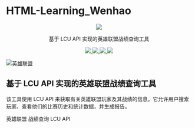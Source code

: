 # HTML-Learning_Wenhao

<p align='center'>
  <img src="https://github.com/Zzaphkiel/Seraphine/assets/60383222/78c14456-8f8e-4137-a6bc-20896c382c1a">
</p>

<p align='center'>
  基于 LCU API 实现的英雄联盟战绩查询工具
</p>

<p align='center'>
  <a href="https://github.com/Zzaphkiel/Seraphine/blob/main/LICENSE">
    <img src="https://img.shields.io/github/license/Zzaphkiel/Seraphine?style=flat&label=License">
  </a>
  <a href="https://github.com/Zzaphkiel/Seraphine/forks">
    <img src="https://img.shields.io/github/forks/Zzaphkiel/Seraphine?style=flat&label=Forks">
  </a>
  <a href="https://github.com/Zzaphkiel/Seraphine/stargazers">
    <img src="https://img.shields.io/github/stars/Zzaphkiel/Seraphine?style=flat&label=Stars">
  </a>
  <a href="https://github.com/Zzaphkiel/Seraphine/releases">
    <img src="https://img.shields.io/github/downloads/Zzaphkiel/Seraphine/total?style=flat&label=Downloads">
  </a>
</p>


<!DOCTYPE html>
<html>
<head>
  <meta charset="UTF-8">
  <meta name="viewport" content="width=device-width,initial-scale=1">
  <title>英雄联盟战绩查询工具</title>
  <link rel="stylesheet" href="styles.css">
</head>
<body>
  <section class="container">
    <div class="hero-image">
      <img src="lol.png" alt="英雄联盟">
    </div>
    <div class="content">
      <h1 class="center-text">基于 LCU API 实现的英雄联盟战绩查询工具</h1>
      <p>该工具使用 LCU API 来获取有关英雄联盟玩家及其战绩的信息。它允许用户搜索玩家、查看他们的比赛历史和统计数据，并生成报告。</p>
      <div class="badges">
        <span class="badge">英雄联盟</span>
        <span class="badge">战绩查询</span>
        <span class="badge">LCU API</span>
      </div>
    </div>
  </section>
</body>
</html>

